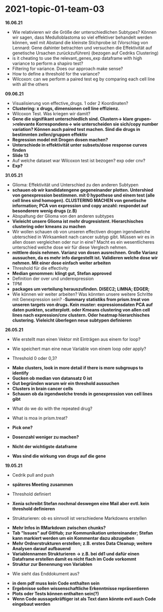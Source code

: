 # 2021-topic-01-team-03

**16.06.21**
- Wie relativieren wir die Größe der unterschiedlichen Subtypes? Können wir sagen, dass Medulloblastoma so viel effektiver behandelt werden können, weil mit Abstand die kleinste Stichprobe ist (Vorschlag von Lennard: Gene dahinter betrachten und versuchen die Effektivität auf genetische Ursachen zurückzuführen) (bezogen auf Cedriks Clustering)
- is it cheating to use the relevant_genes_exp dataframe with high variance to perform a shapiro test?
- Filtering for variance. Does our approach make sense?
- How to define a threshold for the variance?
- Wilcoxon: can we perform a paired test eg by comparing each cell line with all the others 

**09.06.21** 
- Visualisierung von effective_drugs. 1 oder 2 Koordinaten?
- **Clustering: x drugs, dimensionen cell line effizienz.**
- Wilcoxon Test. Was kriegen wir damit?
- **Gene die signifikant unterschiedlich sind. Clustern-> klare grupen->relevante Korrespondens-> wie unterscheiden sie sich/copy number variation? Können auch paired test machen. Sind die drugs in bestimmten zellen/gruppen effektiv**
- **Regression model mit Drogen dosen machen?**
- **Unterschiede in effektivität unter subsets/dose response curves finden**
- **Slide 13**
- Auf welche dataset war Wilcoxon test ist bezogen? exp oder cnv? 
- **Exp?**

**31.05.21** 
- Glioma: Effektivität und Unterschied zu den anderen Subtypen
- **schauen ob wir kandidatengene gegeneinander plotten. Untershied von genexpression bestimmen. mit 0 hypothese und einem test (alle cell lines sind homogen). CLUSTERING MACHEN von genetische information; PCA von expression und copy anzahl: respondet auf besonderere wenig drugs (z.B)** 
- Abspaltung der Glioma von den anderen subtypes 
- **Vieleicht unsere Glioma ist mehr drugresistent. Hierarchisches clustering oder kmeans zu machen**
- Wir wollen schauen ob von unseren effectiven drogen irgendwelche ubterschied in Wirksamkeit nach cancer subtyp gibt. Müssen wir es in allen dosen vergleichen oder nur in eine? Macht es ein wesentlicheres unterschied welche dose wir für diese Verglech nehmen. 
- **mittlere dosis nehmen. Varianz von dosen ausrechnen. Große Varianz aussuchen, da es mehr info dargestellt ist. Validieren welche dose wir nehmen. Mit einer dose einfach weiter arbeiten**
- Threshold für die effectivity 
- **Median genommen: klingt gut, Stefan approved**
- Definition der over und underexpression 
- TPM
- **packages um verteilung herauszufinden. DISEC2; LIMNA; EDGER;**
- Wie können wir weiter arbeiten? Was könnten unsere weitere Schritte mit Genexpression sein?
-**Summary statistiks from prism.treat von unseren targets von drugs. Kein muster: expressionsdaten PCA auf daten punkten, scatterplott. oder Kmeans clustering von allen cell lines nach expression/cnv clustern. Oder heatmap hierarchisches clustering. Vieleicht überlegen neue subtypen definieren** 

**26.05.21**
- Wie erstellt man einen Vektor mit Einträgen aus einem for loop?
- Wie speichert man eine neue Variable von einem loop oder apply?


- Threshold 0 oder 0,3?
+ **Make clusters, look in more detail if there is more subgroups to identify**
+ **Gucken ob median von datansatz 0 ist**
+ **Gut begründen warum wir ein threshold aussuchen**
+ **Clusters in brain cancer cells**
+ **Schauen ob da irgendwelche trends in genexpression von cell lines gibt**

- What do we do with the repeated drug?

- What is moa in prism.treat?
+ **Pick one?**
+ **Dosenzahl weniger zu machen?**

+ **Nicht der wichtigste dataframe**
+ **Was sind die wirkung von drugs auf die gene** 

**19.05.21**
- Cedrik pull and push
+ **späteres Meeting zusammen**

- Threshold definiert
+ **Xenia schreibt Stefan nochmal deswegen eine Mail aber evtl. kein threshold definieren**

- Strukturieren: ob es sinnvoll ist verschiedene Markdowns erstellen
+ **Mehr Infos in RMarkdown zwischen chunks?**
+ **Tab "Issues" auf GitHub; zur Kommunikation untereinander; Stefan kann markiert werden um ein Kommentar dazu abzugeben**
+ **Mehr Ordnerstrukturen erstellen; z.B. erstes Data Cleanup; weitere Analysen darauf aufbauend**
+ **Variablennamen Strukturieren -> z.B. bei dd1 und dafür einen Dataframe erstellen damit es nicht flach im Code vorkommt**
+ **Struktur zur Benennung von Variablen**

- Wie sieht das Enddokument aus?
+ **in dem pdf muss kein Code enthalten sein**
+ **Ergebnisse sollen wissenschaftliche Erkenntnisse repräsentieren**
+ **Plots oder Tests können enthalten sein(?)**
+ **Wenn Code aussagekräftiger ist als Text dann könnte evtl auch Code eingebaut werden**

